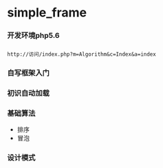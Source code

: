 # simple_frame
### 开发环境php5.6
### 
~~~
http://访问/index.php?m=Algorithm&c=Index&a=index
~~~
### 自写框架入门
### 初识自动加载
### 基础算法
- 排序
- 冒泡
### 设计模式